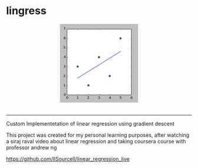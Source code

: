 # lingress
<div align="center">
  <img src="https://github.com/jrabello/lingress/raw/master/img/linear-regression.png"><br><br>
</div>

-----------------
Custom Implementetation of linear regression using gradient descent

This project was created for my personal learning purposes, after watching a siraj raval video about linear regression and taking coursera course with professor andrew ng

https://github.com/llSourcell/linear_regression_live

